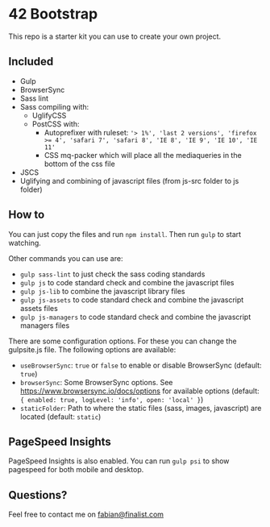 # 42 Bootstrap

This repo is a starter kit you can use to create your own project.

## Included

* Gulp
* BrowserSync
* Sass lint
* Sass compiling with:
  * UglifyCSS
  * PostCSS with:
    * Autoprefixer with ruleset: `'> 1%', 'last 2 versions', 'firefox >= 4', 'safari 7', 'safari 8', 'IE 8', 'IE 9', 'IE 10', 'IE 11'`
    * CSS mq-packer which will place all the mediaqueries in the bottom of the css file
* JSCS
* Uglifying and combining of javascript files (from js-src folder to js folder)

## How to

You can just copy the files and run `npm install`. Then run `gulp` to start watching.

Other commands you can use are:
* `gulp sass-lint` to just check the sass coding standards
* `gulp js` to code standard check and combine the javascript files
* `gulp js-lib` to combine the javascript library files
* `gulp js-assets` to code standard check and combine the javascript assets files
* `gulp js-managers` to code standard check and combine the javascript managers files

There are some configuration options. For these you can change the gulpsite.js file. The following options are available:
* `useBrowserSync`: `true` or `false` to enable or disable BrowserSync (default: `true`)
* `browserSync`: Some BrowserSync options. See https://www.browsersync.io/docs/options for available options (default: `{ enabled: true, logLevel: 'info', open: 'local' }`)
* `staticFolder`: Path to where the static files (sass, images, javascript) are located (default: `static`)

## PageSpeed Insights

PageSpeed Insights is also enabled. You can run `gulp psi` to show pagespeed for both mobile and desktop.

## Questions?

Feel free to contact me on [fabian@finalist.com](mailto:fabian@finalist.com)
